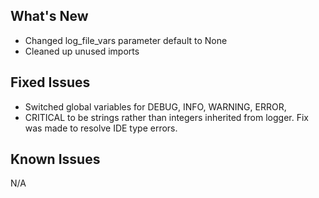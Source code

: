  
## What's New

- Changed log_file_vars parameter default to None
- Cleaned up unused imports

## Fixed Issues

- Switched global variables for DEBUG, INFO, WARNING, ERROR,
- CRITICAL to be strings rather than integers inherited from logger.  Fix was made to resolve IDE type errors.

## Known Issues

N/A

